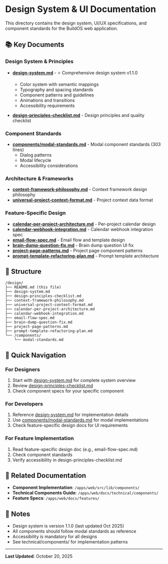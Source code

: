 # Design System & UI Documentation

This directory contains the design system, UI/UX specifications, and component standards for the BuildOS web application.

## 📚 Key Documents

### Design System & Principles

- **[design-system.md](design-system.md)** - ⭐ Comprehensive design system v1.1.0
    - Color system with semantic mappings
    - Typography and spacing standards
    - Component patterns and guidelines
    - Animations and transitions
    - Accessibility requirements

- **[design-principles-checklist.md](design-principles-checklist.md)** - Design principles and quality checklist

### Component Standards

- **[components/modal-standards.md](components/modal-standards.md)** - Modal component standards (303 lines)
    - Dialog patterns
    - Modal lifecycle
    - Accessibility considerations

### Architecture & Frameworks

- **[context-framework-philosophy.md](context-framework-philosophy.md)** - Context framework design philosophy
- **[universal-project-context-format.md](universal-project-context-format.md)** - Project context data format

### Feature-Specific Design

- **[calendar-per-project-architecture.md](calendar-per-project-architecture.md)** - Per-project calendar design
- **[calendar-webhook-integration.md](calendar-webhook-integration.md)** - Calendar webhook integration spec
- **[email-flow-spec.md](email-flow-spec.md)** - Email flow and template design
- **[brain-dump-question-fix.md](brain-dump-question-fix.md)** - Brain dump question UI fix
- **[project-page-patterns.md](project-page-patterns.md)** - Project page component patterns
- **[prompt-template-refactoring-plan.md](prompt-template-refactoring-plan.md)** - Prompt template architecture

## 📂 Structure

```
/design/
├── README.md (this file)
├── design-system.md
├── design-principles-checklist.md
├── context-framework-philosophy.md
├── universal-project-context-format.md
├── calendar-per-project-architecture.md
├── calendar-webhook-integration.md
├── email-flow-spec.md
├── brain-dump-question-fix.md
├── project-page-patterns.md
├── prompt-template-refactoring-plan.md
└── /components/
    └── modal-standards.md
```

## 🎯 Quick Navigation

### For Designers

1. Start with [design-system.md](design-system.md) for complete system overview
2. Review [design-principles-checklist.md](design-principles-checklist.md)
3. Check component specs for your specific component

### For Developers

1. Reference [design-system.md](design-system.md) for implementation details
2. Use [components/modal-standards.md](components/modal-standards.md) for modal implementations
3. Check feature-specific design docs for UI requirements

### For Feature Implementation

1. Read feature-specific design doc (e.g., email-flow-spec.md)
2. Check component standards
3. Verify accessibility in design-principles-checklist.md

## 🔗 Related Documentation

- **Component Implementation**: `/apps/web/src/lib/components/`
- **Technical Components Guide**: `/apps/web/docs/technical/components/`
- **Feature Specs**: `/apps/web/docs/features/`

## 📝 Notes

- Design system is version 1.1.0 (last updated Oct 2025)
- All components should follow modal standards as reference
- Accessibility is mandatory for all designs
- See technical/components/ for implementation patterns

---

**Last Updated**: October 20, 2025
